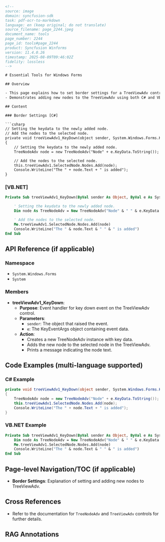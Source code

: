 ```html
<!--
source: image
domain: syncfusion-sdk
task: pdf-ocr-to-markdown
language: en (keep original; do not translate)
source_filename: page_2244.jpeg
document_name: tools
page_number: 2244
page_id: tools#page_2244
product: Syncfusion Winforms
version: 11.4.0.26
timestamp: 2025-08-09T09:46:02Z
fidelity: lossless
-->

# Essential Tools for Windows Forms

## Overview

- This page explains how to set border settings for a TreeViewAdv control in WinForms.
- Demonstrates adding new nodes to the TreeViewAdv using both C# and VB.NET.

## Content

### Border Settings [C#]

```csharp
// Setting the keydata to the newly added node.
// Add the nodes to the selected node.
private void treeViewAdv1_KeyDown(object sender, System.Windows.Forms.KeyEventArgs e)
{
    // Setting the keydata to the newly added node.
    TreeNodeAdv node = new TreeNodeAdv("Node" + e.KeyData.ToString());

    // Add the nodes to the selected node.
    this.treeViewAdv1.SelectedNode.Nodes.Add(node);
    Console.WriteLine("The " + node.Text + " is added");
}
```

### [VB.NET]

```vb
Private Sub treeViewAdv1_KeyDown(ByVal sender As Object, ByVal e As System.Windows.Forms.KeyEventArgs)

    ' Setting the keydata to the newly added node.
    Dim node As TreeNodeAdv = New TreeNodeAdv("Node" & " " & e.KeyData.ToString())

    ' Add the nodes to the selected node.
    Me.treeViewAdv1.SelectedNode.Nodes.Add(node)
    Console.WriteLine("The " & node.Text & " " & " is added")
End Sub
```

## API Reference (if applicable)

### Namespace
- `System.Windows.Forms`
- `System`

### Members
- **treeViewAdv1_KeyDown**:
  - **Purpose**: Event handler for key down event on the TreeViewAdv control.
  - **Parameters**:
    - `sender`: The object that raised the event.
    - `e`: The KeyEventArgs object containing event data.
  - **Action**:
    - Creates a new TreeNodeAdv instance with key data.
    - Adds the new node to the selected node in the TreeViewAdv.
    - Prints a message indicating the node text.

## Code Examples (multi-language supported)

### C# Example
```csharp
private void treeViewAdv1_KeyDown(object sender, System.Windows.Forms.KeyEventArgs e)
{
    TreeNodeAdv node = new TreeNodeAdv("Node" + e.KeyData.ToString());
    this.treeViewAdv1.SelectedNode.Nodes.Add(node);
    Console.WriteLine("The " + node.Text + " is added");
}
```

### VB.NET Example
```vb
Private Sub treeViewAdv1_KeyDown(ByVal sender As Object, ByVal e As System.Windows.Forms.KeyEventArgs)
    Dim node As TreeNodeAdv = New TreeNodeAdv("Node" & " " & e.KeyData.ToString())
    Me.treeViewAdv1.SelectedNode.Nodes.Add(node)
    Console.WriteLine("The " & node.Text & " " & " is added")
End Sub
```

## Page-level Navigation/TOC (if applicable)

- **Border Settings**: Explanation of setting and adding new nodes to TreeViewAdv.

## Cross References

- Refer to the documentation for `TreeNodeAdv` and `TreeViewAdv` controls for further details.

## RAG Annotations

<!-- tags: [winforms, control, treeview, keyevent, eventhandler, syncfusion, version:11.4.0.26] keywords: [node, keydata, selectednode, treeviewadv, border settings, csharp, vb.net] -->
```